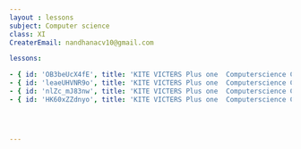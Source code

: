 ```yaml
--- 
layout : lessons 
subject: Computer science
class: XI
CreaterEmail: nandhanacv10@gmail.com

lessons: 

- { id: 'OB3beUcX4fE', title: 'KITE VICTERS Plus one  Computerscience Class 01 (First Bell-ഫസ്റ്റ് ബെല്‍)' }
- { id: 'leaeUHVNR9o', title: 'KITE VICTERS Plus one  Computerscience Class 02 (First Bell-ഫസ്റ്റ് ബെല്‍)' }
- { id: 'nlZc_mJ83nw', title: 'KITE VICTERS Plus one  Computerscience Class 03 (First Bell-ഫസ്റ്റ് ബെല്‍)' }
- { id: 'HK60xZZdnyo', title: 'KITE VICTERS Plus one  Computerscience Class 04 (First Bell-ഫസ്റ്റ് ബെല്‍)' }




---
```

